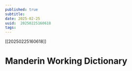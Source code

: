 ```yaml
---
published: true
subtitle: 
date: 2025-02-25
uuid:  20250225160618
tags: 
---
```


[[20250225160618]]

# Manderin Working Dictionary

